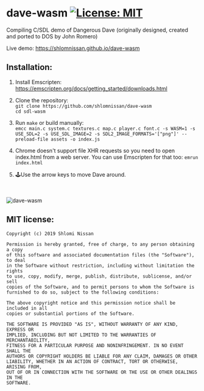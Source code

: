 # dave-wasm [![License: MIT](https://img.shields.io/badge/License-MIT-blue.svg)](https://opensource.org/licenses/MIT)

Compiling C/SDL demo of Dangerous Dave (originally designed, created and ported to DOS by John Romero)

Live demo: https://shlomnissan.github.io/dave-wasm

## Installation:

1. Install Emscripten:<br/>
https://emscripten.org/docs/getting_started/downloads.html

2. Clone the repository:<br/>
`git clone https://github.com/shlomnissan/dave-wasm`<br/>
`cd sdl-wasm`

3. Run `make` or build manually:<br/>
`
emcc main.c system.c textures.c map.c player.c font.c -s WASM=1 -s USE_SDL=2 -s USE_SDL_IMAGE=2 -s SDL2_IMAGE_FORMATS='["png"]' --preload-file assets -o index.js
`

4. Chrome doesn't support file XHR requests so you need to open index.html from a web server. You can use Emscripten for that too: 
`emrun index.html`

5. 🕹Use the arrow keys to move Dave around.
<br/>

![dave-wasm](https://user-images.githubusercontent.com/3165988/58176944-3fbfa000-7c58-11e9-98a5-e4f1f4a10183.gif)

## MIT license:

```
Copyright (c) 2019 Shlomi Nissan

Permission is hereby granted, free of charge, to any person obtaining a copy
of this software and associated documentation files (the "Software"), to deal
in the Software without restriction, including without limitation the rights
to use, copy, modify, merge, publish, distribute, sublicense, and/or sell
copies of the Software, and to permit persons to whom the Software is
furnished to do so, subject to the following conditions:

The above copyright notice and this permission notice shall be included in all
copies or substantial portions of the Software.

THE SOFTWARE IS PROVIDED "AS IS", WITHOUT WARRANTY OF ANY KIND, EXPRESS OR
IMPLIED, INCLUDING BUT NOT LIMITED TO THE WARRANTIES OF MERCHANTABILITY,
FITNESS FOR A PARTICULAR PURPOSE AND NONINFRINGEMENT. IN NO EVENT SHALL THE
AUTHORS OR COPYRIGHT HOLDERS BE LIABLE FOR ANY CLAIM, DAMAGES OR OTHER
LIABILITY, WHETHER IN AN ACTION OF CONTRACT, TORT OR OTHERWISE, ARISING FROM,
OUT OF OR IN CONNECTION WITH THE SOFTWARE OR THE USE OR OTHER DEALINGS IN THE
SOFTWARE.
```
